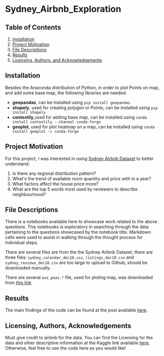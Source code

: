 # Sydney_Airbnb_Exploration

## Table of Contents

1. [Installation](#installation)
2. [Project Motivation](#motivation)
3. [File Descriptions](#files)
4. [Results](#results)
5. [Licensing, Authors, and Acknowledgements](#licensing)

## Installation <a name="installation"></a>

Besides the Anaconda distribution of Python, in order to plot Points on map, and add some base map, the following libraries are needed:
- **geopandas**, can be installed using `pip install geopandas`
- **shapely**, used for creating polygon or Points, can be installed using `pip install shapely`
- **contextily**,used for adding base map, can be installed using `conda install contextily --channel conda-forge`
- **geoplot**, used for plot heatmap on a map, can be installed using `conda install geoplot -c conda-forge`

## Project Motivation<a name="motivation"></a>

For this project, I was interested in using [Sydney Airbnb Dataset](https://www.kaggle.com/tylerx/sydney-airbnb-open-data) to better understand:

1. Is there any regional distribution pattern?
2. What's the trend of available room quantity and price with in a year?
3. What factors affect the house price more?
4. What are the top 5 words most used by reviewers to describe neighbourhood?

## File Descriptions <a name="files"></a>

There is a notebooks available here to showcase work related to the above questions.  This notebooks is exploratory in searching through the data pertaining to the questions showcased by the notebook title.  Markdown cells were used to assist in walking through the thought process for individual steps.  

There are several files are from the the Sydney Airbnb Dataset, there are three files: `sydney_calendar_dec18.csv`, `listings_dec18.csv` and `sydney_reviews_dec18.csv` are too large to upload to Github, should be downloaded manually.

There are several `aus_poas.*` file, used for ploting map, was downloaded from [this link](https://web2.spatialvision.com.au/wp-content/uploads/2019/01/geopandas-blog.zip)

## Results<a name="results"></a>

The main findings of the code can be found at the post available [here](https://medium.com/  ).

## Licensing, Authors, Acknowledgements<a name="licensing"></a>

Must give credit to airbnb for the data.  You can find the Licensing for the data and other descriptive information at the Kaggle link available [here](https://www.kaggle.com/tylerx/sydney-airbnb-open-data).  Otherwise, feel free to use the code here as you would like!
